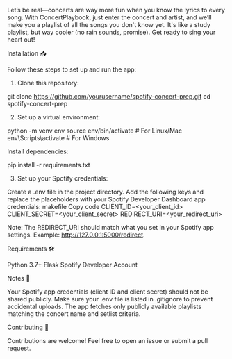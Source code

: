 Let’s be real—concerts are way more fun when you know the lyrics to every song. With ConcertPlaybook, just enter the concert and artist, and we’ll make you a playlist of all the songs you don't know yet. It's like a study playlist, but way cooler (no rain sounds, promise). Get ready to sing your heart out!

Installation 📥

Follow these steps to set up and run the app:

1. Clone this repository:

git clone https://github.com/yourusername/spotify-concert-prep.git
cd spotify-concert-prep

2. Set up a virtual environment:

python -m venv env
source env/bin/activate  # For Linux/Mac
env\Scripts\activate     # For Windows

Install dependencies:

pip install -r requirements.txt

3. Set up your Spotify credentials:

Create a .env file in the project directory.
Add the following keys and replace the placeholders with your Spotify Developer Dashboard app credentials:
makefile
Copy code
CLIENT_ID=<your_client_id>
CLIENT_SECRET=<your_client_secret>
REDIRECT_URI=<your_redirect_uri>

Note: The REDIRECT_URI should match what you set in your Spotify app settings. Example: http://127.0.0.1:5000/redirect.

Requirements 🛠

Python 3.7+
Flask
Spotify Developer Account

Notes 📝

Your Spotify app credentials (client ID and client secret) should not be shared publicly. Make sure your .env file is listed in .gitignore to prevent accidental uploads.
The app fetches only publicly available playlists matching the concert name and setlist criteria.

Contributing 🤝

Contributions are welcome! Feel free to open an issue or submit a pull request.
